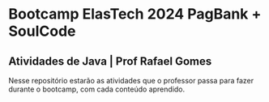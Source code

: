# Bootcamp ElasTech 2024 PagBank +  SoulCode
## Atividades de Java | Prof Rafael Gomes
Nesse repositório estarão as atividades que o professor passa para fazer durante o bootcamp, com cada conteúdo aprendido.
